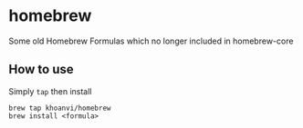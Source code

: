 # homebrew
Some old Homebrew Formulas which no longer included in homebrew-core

## How to use

Simply `tap` then install
```
brew tap khoanvi/homebrew
brew install <formula>
```
